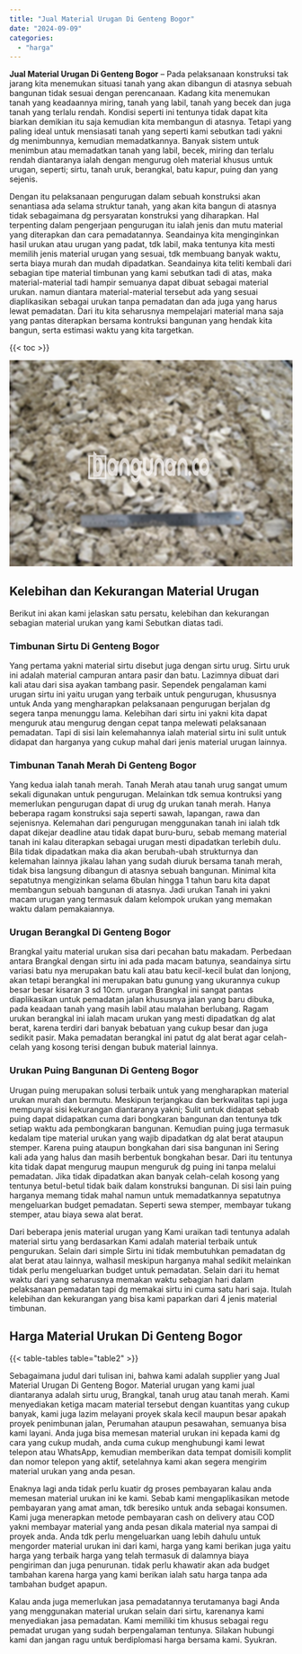 ```yaml
---
title: "Jual Material Urugan Di Genteng Bogor"
date: "2024-09-09"
categories: 
  - "harga"
---
```


**Jual Material Urugan Di Genteng Bogor** – Pada pelaksanaan konstruksi tak jarang kita menemukan situasi tanah yang akan dibangun di atasnya sebuah bangunan tidak sesuai dengan perencanaan. Kadang kita menemukan tanah yang keadaannya miring, tanah yang labil, tanah yang becek dan juga tanah yang terlalu rendah. Kondisi seperti ini tentunya tidak dapat kita biarkan demikian itu saja kemudian kita membangun di atasnya. Tetapi yang paling ideal untuk mensiasati tanah yang seperti kami sebutkan tadi yakni dg menimbunnya, kemudian memadatkannya. Banyak sistem untuk menimbun atau memadatkan tanah yang labil, becek, miring dan terlalu rendah diantaranya ialah dengan mengurug oleh material khusus untuk urugan, seperti; sirtu, tanah uruk, berangkal, batu kapur, puing dan yang sejenis.

Dengan itu pelaksanaan pengurugan dalam sebuah konstruksi akan senantiasa ada selama struktur tanah, yang akan kita bangun di atasnya tidak sebagaimana dg persyaratan konstruksi yang diharapkan. Hal terpenting dalam pengerjaan pengurugan itu ialah jenis dan mutu material yang diterapkan dan cara pemadatannya. Seandainya kita menginginkan hasil urukan atau urugan yang padat, tdk labil, maka tentunya kita mesti memilih jenis material urugan yang sesuai, tdk membuang banyak waktu, serta biaya murah dan mudah dipadatkan. Seandainya kita teliti kembali dari sebagian tipe material timbunan yang kami sebutkan tadi di atas, maka material-material tadi hampir semuanya dapat dibuat sebagai material urukan. namun diantara material-material tersebut ada yang sesuai diaplikasikan sebagai urukan tanpa pemadatan dan ada juga yang harus lewat pemadatan. Dari itu kita seharusnya mempelajari material mana saja yang pantas diterapkan bersama kontruksi bangunan yang hendak kita bangun, serta estimasi waktu yang kita targetkan.

{{< toc >}}

![Jual Material Urugan Di Genteng Bogor](/images/jual-urugan-04.png)

## Kelebihan dan Kekurangan Material Urugan

Berikut ini akan kami jelaskan satu persatu, kelebihan dan kekurangan sebagian material urukan yang kami Sebutkan diatas tadi.

### Timbunan Sirtu Di Genteng Bogor

Yang pertama yakni material sirtu disebut juga dengan sirtu urug. Sirtu uruk ini adalah material campuran antara pasir dan batu. Lazimnya dibuat dari kali atau dari sisa ayakan tambang pasir. Sependek pengalaman kami urugan sirtu ini yaitu urugan yang terbaik untuk pengurugan, khususnya untuk Anda yang mengharapkan pelaksanaan pengurugan berjalan dg segera tanpa menunggu lama. Kelebihan dari sirtu ini yakni kita dapat menguruk atau mengurug dengan cepat tanpa melewati pelaksanaan pemadatan. Tapi di sisi lain kelemahannya ialah material sirtu ini sulit untuk didapat dan harganya yang cukup mahal dari jenis material urugan lainnya.

### Timbunan Tanah Merah Di Genteng Bogor

Yang kedua ialah tanah merah. Tanah Merah atau tanah urug sangat umum sekali digunakan untuk pengurugan. Melainkan tdk semua kontruksi yang memerlukan pengurugan dapat di urug dg urukan tanah merah. Hanya beberapa ragam konstruksi saja seperti sawah, lapangan, rawa dan sejenisnya. Kelemahan dari pengurugan menggunakan tanah ini ialah tdk dapat dikejar deadline atau tidak dapat buru-buru, sebab memang material tanah ini kalau diterapkan sebagai urugan mesti dipadatkan terlebih dulu. Bila tidak dipadatkan maka dia akan berubah-ubah strukturnya dan kelemahan lainnya jikalau lahan yang sudah diuruk bersama tanah merah, tidak bisa langsung dibangun di atasnya sebuah bangunan. Minimal kita sepatutnya mengizinkan selama 6bulan hingga 1 tahun baru kita dapat membangun sebuah bangunan di atasnya. Jadi urukan Tanah ini yakni macam urugan yang termasuk dalam kelompok urukan yang memakan waktu dalam pemakaiannya.

### Urugan Berangkal Di Genteng Bogor

Brangkal yaitu material urukan sisa dari pecahan batu makadam. Perbedaan antara Brangkal dengan sirtu ini ada pada macam batunya, seandainya sirtu variasi batu nya merupakan batu kali atau batu kecil-kecil bulat dan lonjong, akan tetapi berangkal ini merupakan batu gunung yang ukurannya cukup besar besar kisaran 3 sd 10cm. urugan Brangkal ini sangat pantas diaplikasikan untuk pemadatan jalan khususnya jalan yang baru dibuka, pada keadaan tanah yang masih labil atau malahan berlubang. Ragam urukan berangkal ini ialah macam urukan yang mesti dipadatkan dg alat berat, karena terdiri dari banyak bebatuan yang cukup besar dan juga sedikit pasir. Maka pemadatan berangkal ini patut dg alat berat agar celah-celah yang kosong terisi dengan bubuk material lainnya.

### Urukan Puing Bangunan Di Genteng Bogor

Urugan puing merupakan solusi terbaik untuk yang mengharapkan material urukan murah dan bermutu. Meskipun terjangkau dan berkwalitas tapi juga mempunyai sisi kekurangan diantaranya yakni; Sulit untuk didapat sebab puing dapat didapatkan cuma dari bongkaran bangunan dan tentunya tdk setiap waktu ada pembongkaran bangunan. Kemudian puing juga termasuk kedalam tipe material urukan yang wajib dipadatkan dg alat berat ataupun stemper. Karena puing ataupun bongkahan dari sisa bangunan ini Sering kali ada yang halus dan masih berbentuk bongkahan besar. Dari itu tentunya kita tidak dapat mengurug maupun menguruk dg puing ini tanpa melalui pemadatan. Jika tidak dipadatkan akan banyak celah-celah kosong yang tentunya betul-betul tidak baik dalam konstruksi bangunan. Di sisi lain puing harganya memang tidak mahal namun untuk memadatkannya sepatutnya mengeluarkan budget pemadatan. Seperti sewa stemper, membayar tukang stemper, atau biaya sewa alat berat.

Dari beberapa jenis material urugan yang Kami uraikan tadi tentunya adalah material sirtu yang berdasarkan Kami adalah material terbaik untuk pengurukan. Selain dari simple Sirtu ini tidak membutuhkan pemadatan dg alat berat atau lainnya, walhasil meskipun harganya mahal sedikit melainkan tidak perlu mengeluarkan budget untuk pemadatan. Selain dari itu hemat waktu dari yang seharusnya memakan waktu sebagian hari dalam pelaksanaan pemadatan tapi dg memakai sirtu ini cuma satu hari saja. Itulah kelebihan dan kekurangan yang bisa kami paparkan dari 4 jenis material timbunan.

## Harga Material Urukan Di Genteng Bogor

{{< table-tables table="table2" >}}

Sebagaimana judul dari tulisan ini, bahwa kami adalah supplier yang Jual Material Urugan Di Genteng Bogor. Material urugan yang kami jual diantaranya adalah sirtu urug, Brangkal, tanah urug atau tanah merah. Kami menyediakan ketiga macam material tersebut dengan kuantitas yang cukup banyak, kami juga lazim melayani proyek skala kecil maupun besar apakah proyek penimbunan jalan, Perumahan ataupun pesawahan, semuanya bisa kami layani. Anda juga bisa memesan material urukan ini kepada kami dg cara yang cukup mudah, anda cuma cukup menghubungi kami lewat telepon atau WhatsApp, kemudian memberikan data tempat domisili komplit dan nomor telepon yang aktif, setelahnya kami akan segera mengirim material urukan yang anda pesan.

Enaknya lagi anda tidak perlu kuatir dg proses pembayaran kalau anda memesan material urukan ini ke kami. Sebab kami mengaplikasikan metode pembayaran yang amat aman, tdk beresiko untuk anda sebagai konsumen. Kami juga menerapkan metode pembayaran cash on delivery atau COD yakni membayar material yang anda pesan dikala material nya sampai di proyek anda. Anda tdk perlu mengeluarkan uang lebih dahulu untuk mengorder material urukan ini dari kami, harga yang kami berikan juga yaitu harga yang terbaik harga yang telah termasuk di dalamnya biaya pengiriman dan juga penurunan. tidak perlu khawatir akan ada budget tambahan karena harga yang kami berikan ialah satu harga tanpa ada tambahan budget apapun.

Kalau anda juga memerlukan jasa pemadatannya terutamanya bagi Anda yang menggunakan material urukan selain dari sirtu, karenanya kami menyediakan jasa pemadatan. Kami memiliki tim khusus sebagai regu pemadat urugan yang sudah berpengalaman tentunya. Silakan hubungi kami dan jangan ragu untuk berdiplomasi harga bersama kami. Syukran.
